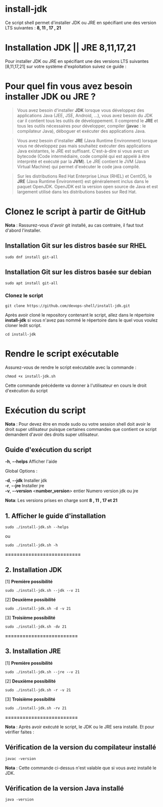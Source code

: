 # install-jdk
Ce script shell permet d'installer JDK ou JRE en spécifiant une des version LTS suivantes : **8, 11 , 17 , 21**

# **Installation JDK || JRE 8,11,17,21**

Pour installer JDK ou JRE en spécifiant une des versions LTS suivantes [8,11,17,21] sur votre système d'exploitation suivez ce guide :

# Pour quel fin vous avez besoin installer JDK ou JRE ?

>Vous avez besoin d'installer **JDK** lorsque vous développez des applications Java (JEE, JSE, Android, ...), vous avez besoin du JDK car il contient tous les outils de développement.  Il comprend le **JRE** et tous les outils nécessaires pour développer, compiler (__javac__ : le compilateur Java), déboguer et exécuter des applications Java.

>Vous avez besoin d'installer **JRE** (Java Runtime Environment) lorsque vous ne développez pas mais souhaitez exécuter des applications Java existantes, le JRE est suffisant. C'est-à-dire si vous avez un bytecode (Code intermédiaire, code compilé qui est appelé à être interprété et exécuté par la **JVM**). Le JRE contient le JVM (Java Virtual Machine) qui permet d'exécuter le code java compilé.

>Sur les distributions Red Hat Enterprise Linux (RHEL) et CentOS, le **JRE** (Java Runtime Environment) est généralement inclus dans le paquet OpenJDK. OpenJDK est la version open source de Java et est largement utilisé dans les distributions basées sur Red Hat.


# Clonez le script à partir de GitHub

**Nota** : Rassurez-vous d'avoir git installé, au cas contraire, il faut tout d'abord l'installer.

## Installation Git sur les distros basée sur RHEL

`sudo dnf install git-all`

## Installation Git sur les distros basée sur debian

`sudo apt install git-all`

### Clonez le script 

`git clone https://github.com/devops-shell/install-jdk.git`

Après avoir cloné le repository contenant le script, allez dans le répertoire **install-jdk** si vous n'avez pas nommé le répertoire dans le quel vous voulez cloner ledit script.

`cd install-jdk`

# Rendre le script exécutable

Assurez-vous de rendre le script exécutable avec la commande :

`chmod +x install-jdk.sh`

 Cette commande précédente va donner à l'utilisateur en cours le droit d'exécution du script


# Exécution du script

**Nota** : Pour devez être en mode sudo ou votre session shell doit avoir le droit super utilisateur puisque certaines commandes que contient ce script demandent d'avoir des droits super utilisateur.

## Guide d'exécution du script 


**-h**, **--helps**               Afficher l'aide

 Global Options :

  **-d**, **--jdk**          Installer jdk \
  **-r**, **--jre**          Installer jre \
  **-v**, **--version** <**number_version**> entier      Numero version jdk ou jre

  **Nota**: Les versions prises en charge sont **8 , 11 ,  17 et 21**


## 1. Afficher le guide d'installation

`sudo ./install-jdk.sh --helps`

ou 

`sudo ./install-jdk.sh -h`

 
**==========================**

## 2. Installation JDK


[1]  **Première possibilité**

`sudo ./install-jdk.sh --jdk --v 21`

[2] **Deuxième possibilité**

`sudo ./install-jdk.sh -d -v 21`


[3] **Troisième possibilité**

`sudo ./install-jdk.sh -dv 21`


**=========================**


## 3. Installation JRE

[1] **Première possibilité**

`sudo ./install-jdk.sh --jre --v 21`

[2] **Deuxième possibilité**

`sudo ./install-jdk.sh -r -v 21`


[3] **Troisième possibilité**

`sudo ./install-jdk.sh -rv 21`


**=========================**

**Nota** : Après avoir exécuté le script, le JDK ou le JRE sera installé. Et pour vérifier faites : 

## Vérification de la version du compilateur installé 

`javac -version`

**Nota** : Cette commande ci-dessus n'est valable que si vous avez installé le JDK.

## Vérification de la version Java installé 

`java -version`





